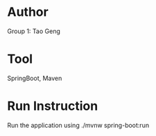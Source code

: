 # Author
Group 1: Tao Geng


# Tool
SpringBoot, Maven


# Run Instruction
Run the application using ./mvnw spring-boot:run



